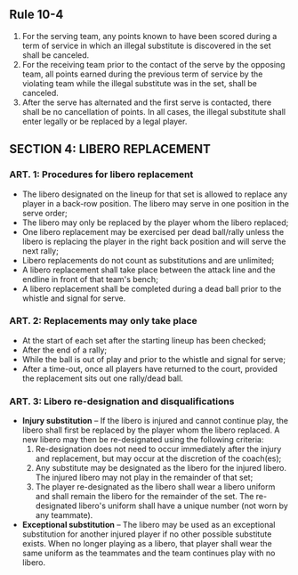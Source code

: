 <!-- Section: Rule 10-4 -->

## Rule 10-4

1. For the serving team, any points known to have been scored during a term of service in which an illegal substitute is discovered in the set shall be canceled.
2. For the receiving team prior to the contact of the serve by the opposing team, all points earned during the previous term of service by the violating team while the illegal substitute was in the set, shall be canceled.
3. After the serve has alternated and the first serve is contacted, there shall be no cancellation of points. In all cases, the illegal substitute shall enter legally or be replaced by a legal player.

<!-- Section: Libero Replacement -->

## SECTION 4: LIBERO REPLACEMENT

### ART. 1: Procedures for libero replacement

- The libero designated on the lineup for that set is allowed to replace any player in a back-row position. The libero may serve in one position in the serve order;
- The libero may only be replaced by the player whom the libero replaced;
- One libero replacement may be exercised per dead ball/rally unless the libero is replacing the player in the right back position and will serve the next rally;
- Libero replacements do not count as substitutions and are unlimited;
- A libero replacement shall take place between the attack line and the endline in front of that team's bench;
- A libero replacement shall be completed during a dead ball prior to the whistle and signal for serve.

### ART. 2: Replacements may only take place

- At the start of each set after the starting lineup has been checked;
- After the end of a rally;
- While the ball is out of play and prior to the whistle and signal for serve;
- After a time-out, once all players have returned to the court, provided the replacement sits out one rally/dead ball.

### ART. 3: Libero re-designation and disqualifications

- **Injury substitution** – If the libero is injured and cannot continue play, the libero shall first be replaced by the player whom the libero replaced. A new libero may then be re-designated using the following criteria:
  1. Re-designation does not need to occur immediately after the injury and replacement, but may occur at the discretion of the coach(es);
  2. Any substitute may be designated as the libero for the injured libero. The injured libero may not play in the remainder of that set;
  3. The player re-designated as the libero shall wear a libero uniform and shall remain the libero for the remainder of the set. The re-designated libero's uniform shall have a unique number (not worn by any teammate).
- **Exceptional substitution** – The libero may be used as an exceptional substitution for another injured player if no other possible substitute exists. When no longer playing as a libero, that player shall wear the same uniform as the teammates and the team continues play with no libero.
